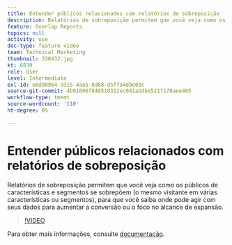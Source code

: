 ```yaml
---
title: Entender públicos relacionados com relatórios de sobreposição
description: Relatórios de sobreposição permitem que você veja como os públicos de características e segmentos se sobrepõem (o mesmo visitante em várias características ou segmentos), para que você saiba onde pode agir com seus dados para aumentar a conversão ou o foco no alcance de expansão.
feature: Overlap Reports
topics: null
activity: use
doc-type: feature video
team: Technical Marketing
thumbnail: 330432.jpg
kt: 6839
role: User
level: Intermediate
exl-id: e6d90964-9315-4aa5-8d68-d5ffa4d9e09c
source-git-commit: 4b91696f840518312ec041abdbe5217178aee405
workflow-type: tm+mt
source-wordcount: '110'
ht-degree: 0%

---
```


# Entender públicos relacionados com relatórios de sobreposição

Relatórios de sobreposição permitem que você veja como os públicos de características e segmentos se sobrepõem (o mesmo visitante em várias características ou segmentos), para que você saiba onde pode agir com seus dados para aumentar a conversão ou o foco no alcance de expansão.

>[!VIDEO](https://video.tv.adobe.com/v/330432/?quality=12&learn=on)

Para obter mais informações, consulte [documentação](https://experienceleague.adobe.com/docs/audience-manager/user-guide/reporting/interactive-and-overlap-reports/dynamic-reports.html#reporting).
